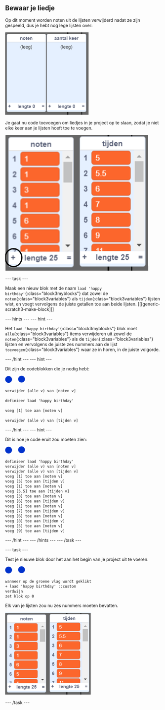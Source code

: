 ## Bewaar je liedje

Op dit moment worden noten uit de lijsten verwijderd nadat ze zijn gespeeld, dus je hebt nog lege lijsten over:

![Lege lijsten](images/empty-lists.png)

Je gaat nu code toevoegen om liedjes in je project op te slaan, zodat je niet elke keer aan je lijsten hoeft toe te voegen.

![Voeg noten en tijden toe aan lijsten](images/lists-add-annotated.png)

\--- task \---

Maak een nieuw blok met de naam `laad 'happy birthday'`{:class="block3myblocks"} dat zowel de `noten`{:class="block3variables"} als `tijden`{:class="block3variables"} lijsten wist, en voegt vervolgens de juiste getallen toe aan beide lijsten. [[[generic-scratch3-make-block]]]

\--- hints \--- \--- hint \---

Het `laad 'happy birthday'`{:class="block3myblocks"} blok moet `alle`{:class="block3variables"} items verwijderen uit zowel de `noten`{:class="block3variables"} als de `tijden`{:class="block3variables"} lijsten en vervolgens de juiste zes nummers aan de lijst `toevoegen`{:class="block3variables"} waar ze in horen, in de juiste volgorde.

\--- /hint \--- \--- hint \---

Dit zijn de codeblokken die je nodig hebt:

![noten sprite](images/note-sprite.png)

```blocks3
verwijder (alle v) van [noten v]

definieer laad 'happy birthday'

voeg [1] toe aan [noten v]

verwijder (alle v) van [tijden v]
```

\--- /hint \--- \--- hint \---

Dit is hoe je code eruit zou moeten zien:

![noten sprite](images/note-sprite.png)

```blocks3
definieer laad 'happy birthday'
verwijder (alle v) van [noten v]
verwijder (alle v) van [tijden v]
voeg [1] toe aan [noten v]
voeg [5] toe aan [tijden v]
voeg [1] toe aan [noten v]
voeg [5.5] toe aan [tijden v]
voeg [3] toe aan [noten v]
voeg [6] toe aan [tijden v]
voeg [1] toe aan [noten v]
voeg [7] toe aan [tijden v]
voeg [6] toe aan [noten v]
voeg [8] toe aan [tijden v]
voeg [5] toe aan [noten v]
voeg [9] toe aan [tijden v]
```

\--- /hint \--- \--- /hints \--- \--- /task \---

\--- task \---

Test je nieuwe blok door het aan het begin van je project uit te voeren.

![noten sprite](images/note-sprite.png)

```blocks3
wanneer op de groene vlag wordt geklikt
+ laad 'happy birthday' ::custom
verdwijn
zet klok op 0
```

Elk van je lijsten zou nu zes nummers moeten bevatten.

![Lijsten met noten en tijden](images/lists-add.png)

\--- /task \---